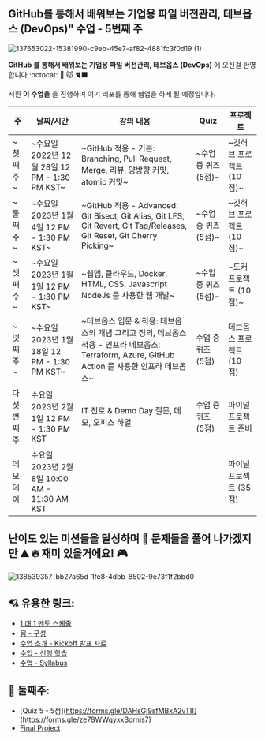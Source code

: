 ## GitHub를 통해서 배워보는 기업용 파일 버전관리, 데브옵스 (DevOps)" 수업 - 5번째 주

![137653022-15381990-c9eb-45e7-af82-4881fc3f0d19 (1)](https://user-images.githubusercontent.com/5396174/172204919-9ffb3993-1670-492e-a739-2efc25f9e8c3.gif)

**GitHub 를 통해서 배워보는 기업용 파일 버전관리, 데브옵스 (DevOps)** 에 오신걸 환영합니다 :octocat: 🐙 🐱 🐈‍⬛

저흰 **이 수업을** 을 진행하며 여기 리포를 통해 협업을 하게 될 예정입니다.

| 주 | 날짜/시간 | 강의 내용 | Quiz | 프로젝트 |
| -- | ------- | ------- | ---- | ------ |
| ~첫째주~ | ~수요일 2022년 12월 28일 12 PM - 1:30 PM KST~ | ~GitHub 적용 - 기본: Branching, Pull Request, Merge, 리뷰, 양방향 커밋, atomic 커밋~ | ~수업 중 퀴즈 (5점)~ | ~깃허브 프로젝트 (10점)~ |
| ~둘째주~ | ~수요일 2023년 1월 4일 12 PM - 1:30 PM KST~ | ~GitHub 적용 - Advanced: Git Bisect, Git Alias, Git LFS, Git Revert, Git Tag/Releases, Git Reset, Git Cherry Picking~ | ~수업 중 퀴즈 (5점)~ | ~깃허브 프로젝트 (10 점)~ |
| ~셋째주~ | ~수요일 2023년 1월 1일 12 PM - 1:30 PM KST~  | ~웹앱, 클라우드, Docker, HTML, CSS, Javascript NodeJs 를 사용한 웹 개발~ | ~수업 중 퀴즈 (5점)~ | ~도커 프로젝트 (10 점)~ |
| ~넷째주~ | ~수요일 2023년 1월 18일 12 PM - 1:30 PM KST~ | ~데브옵스 입문 & 적용: 데브옵스의 개념 그리고 정의, 데브옵스 적용 - 인프라 데브옵스: Terraform, Azure, GitHub Action 를 사용한 인프라 데브옵스~ | 수업 중 퀴즈 (5점) | 데브옵스 프로젝트 (10 점) |
| 다섯번째 주 | 수요일 2023년 2월 1일 12 PM - 1:30 PM KST | IT 진로 & Demo Day 질문, 데모, 오피스 하얼 | 수업 중 퀴즈 (5점) | 파이널 프로젝트 준비 | 
| 데모데이 | 수요일 2023년 2월 8일 10:00 AM - 11:30 AM KST | | | 파이널 프로젝트 (35 점) |

## 난이도 있는 미션들을 달성하며 🏃 문제들을 풀어 나가겠지만 ⛰️ 🔥 재미 있을거에요! 🎮

![138539357-bb27a65d-1fe8-4dbb-8502-9e73f1f2bbd0](https://user-images.githubusercontent.com/5396174/172205193-57e663c0-785f-4ac6-a740-f4ffd5c1999d.gif)

## 💘 유용한 링크:
- [1 대 1 멘토 스케줄](https://docs.google.com/spreadsheets/d/1hM2wEikBpDOof7JdRIIYQPKm_zdh7s5dIJmEpinucM0/edit?usp=sharing)
- [팀 - 구성](https://docs.google.com/spreadsheets/d/1goJTEksDAKGlaKSOamR_B7vD8jDYlB0Lmo4NQjz-WgM/edit?usp=sharing)
- [수업 소개 - Kickoff 발표 자료](https://docs.google.com/presentation/d/1mFfmthJw25MPvA_-ha4uUceBhjioa9ZCW-EeCyff6g4/edit?usp=sharing)
- [수업 - 선행 학습](https://docs.google.com/document/d/1fmnEO3A3Xnd3cenEzSpQ2OxaNNMITCXukhzR74nekeU/edit?usp=sharing)
- [수업 - Syllabus](https://docs.google.com/document/d/1Wht1WQoM_yLliLDpejhbOOj6S3glNvb_yVn_RuZAfC4/edit?usp=sharing)

## 🍿 둘째주:
- [Quiz 5 - 5점](https://forms.gle/DAHsGj9sfMBxA2vT8](https://forms.gle/ze78WWqyxxBornis7)
- [Final Project](https://docs.google.com/document/d/13QddXz1_dH-yDdjHPw5z3EfeRhSI7ICStqf2CF17jIo/edit?usp=share_link)
